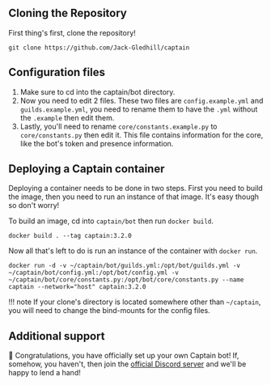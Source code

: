 ## Cloning the Repository

First thing's first, clone the repository!
```
git clone https://github.com/Jack-Gledhill/captain
```

## Configuration files

1. Make sure to cd into the captain/bot directory.
2. Now you need to edit 2 files. These two files are `config.example.yml` and `guilds.example.yml`, you need to rename them to have the `.yml` without the `.example` then edit them.
3. Lastly, you'll need to rename `core/constants.example.py` to `core/constants.py` then edit it. This file contains information for the core, like the bot's token and presence information.

## Deploying a Captain container

Deploying a container needs to be done in two steps. First you need to build the image, 	then you need to run an instance of that image. It's easy though so don't worry!

To build an image, cd into `captain/bot` then run `docker build`.
```
docker build . --tag captain:3.2.0
```

Now all that's left to do is run an instance of the container with `docker run`.
```
docker run -d -v ~/captain/bot/guilds.yml:/opt/bot/guilds.yml -v ~/captain/bot/config.yml:/opt/bot/config.yml -v ~/captain/bot/core/constants.py:/opt/bot/core/constants.py --name captain --network="host" captain:3.2.0
```

!!! note
	If your clone's directory is located somewhere other than `~/captain`, you will need to change the bind-mounts for the config files.

## Additional support

:tada: Congratulations, you have officially set up your own Captain bot! If, somehow, you haven't, then join the [official Discord server](https://discord.gg/pWraGYX) and we'll be happy to lend a hand!